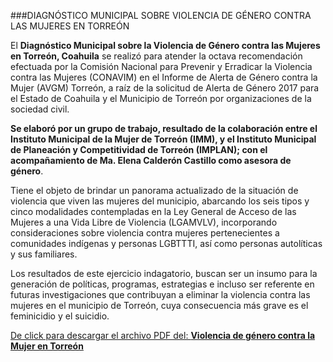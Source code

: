 
###DIAGNÓSTICO MUNICIPAL SOBRE VIOLENCIA DE GÉNERO CONTRA LAS MUJERES EN TORREÓN

El **Diagnóstico Municipal sobre la Violencia de Género contra las Mujeres en Torreón, Coahuila** se realizó para atender la octava recomendación efectuada por la Comisión Nacional para Prevenir y Erradicar la Violencia contra las Mujeres (CONAVIM) en el Informe de Alerta de Género contra la Mujer (AVGM) Torreón, a raíz de la solicitud de Alerta de Género 2017 para el Estado de Coahuila y el Municipio de Torreón por organizaciones de la sociedad civil.

**Se elaboró por un grupo de trabajo, resultado de la colaboración entre el Instituto Municipal de la Mujer de Torreón (IMM), y el Instituto Municipal de Planeación y Competitividad de Torreón (IMPLAN); con el acompañamiento de Ma. Elena Calderón Castillo como asesora de género**.

Tiene el objeto de brindar un panorama actualizado de la situación de violencia que viven las mujeres del municipio, abarcando los seis tipos y cinco modalidades contempladas en la Ley General de Acceso de las Mujeres a una Vida Libre de Violencia (LGAMVLV), incorporando consideraciones sobre violencia contra mujeres pertenecientes a comunidades indígenas y personas LGBTTTI, así como personas autolíticas y sus familiares.

Los resultados de este ejercicio indagatorio, buscan ser un insumo para la generación de políticas, programas, estrategias e incluso ser referente en futuras investigaciones que contribuyan a eliminar la violencia contra las mujeres en el municipio de Torreón, cuya consecuencia más grave es el feminicidio y el suicidio.


[De click para descargar el archivo PDF del:   <strong>Violencia de género contra la Mujer en Torreón</strong>](http://www.trcimplan.gob.mx/investigaciones/violencia-mujer/violenciadegenero.pdf)
</br>
